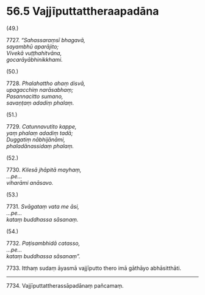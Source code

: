 

# 56.5 Vajjīputtattheraapadāna



(49.)

7727\. _“Sahassaraṃsī bhagavā,_  
_sayambhū aparājito;_  
_Vivekā vuṭṭhahitvāna,_  
_gocarāyābhinikkhami._  


(50.)

7728\. _Phalahattho ahaṃ disvā,_  
_upagacchiṃ narāsabhaṃ;_  
_Pasannacitto sumano,_  
_savaṇṭaṃ adadiṃ phalaṃ._  


(51.)

7729\. _Catunnavutito kappe,_  
_yaṃ phalaṃ adadiṃ tadā;_  
_Duggatiṃ nābhijānāmi,_  
_phaladānassidaṃ phalaṃ._  


(52.)

7730\. _Kilesā jhāpitā mayhaṃ,_  
_…pe…_  
_viharāmi anāsavo._  


(53.)

7731\. _Svāgataṃ vata me āsi,_  
_…pe…_  
_kataṃ buddhassa sāsanaṃ._  


(54.)

7732\. _Paṭisambhidā catasso,_  
_…pe…_  
_kataṃ buddhassa sāsanaṃ”._  


7733\. Itthaṃ sudaṃ āyasmā vajjīputto thero imā gāthāyo abhāsitthāti.

---

7734\. Vajjīputtattherassāpadānaṃ pañcamaṃ.






